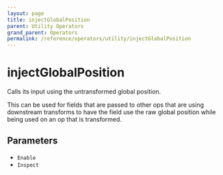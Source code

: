 ```yaml
---
layout: page
title: injectGlobalPosition
parent: Utility Operators
grand_parent: Operators
permalink: /reference/operators/utility/injectGlobalPosition
---
```


# injectGlobalPosition

Calls its input using the untransformed global position.

This can be used for fields that are passed to other ops that are using downstream transforms to have the field use the raw global position while being used on an op that is transformed.

## Parameters

* `Enable`
* `Inspect`
